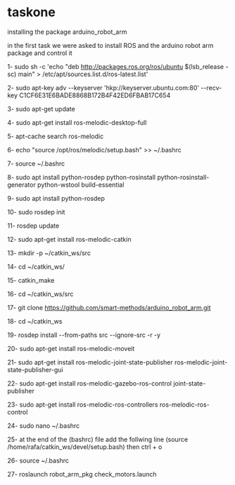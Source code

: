 # taskone
installing the package arduino_robot_arm

in the first task we were asked to install ROS and the arduino robot arm package and control it 

1- sudo sh -c 'echo "deb http://packages.ros.org/ros/ubuntu $(lsb_release -sc) main" > /etc/apt/sources.list.d/ros-latest.list'

2- sudo apt-key adv --keyserver 'hkp://keyserver.ubuntu.com:80' --recv-key C1CF6E31E6BADE8868B172B4F42ED6FBAB17C654

3- sudo apt-get update

4- sudo apt-get install ros-melodic-desktop-full

5- apt-cache search ros-melodic

6- echo "source /opt/ros/melodic/setup.bash" >> ~/.bashrc

7- source ~/.bashrc

8- sudo apt install python-rosdep python-rosinstall python-rosinstall-generator python-wstool build-essential

9- sudo apt install python-rosdep

10- sudo rosdep init

11- rosdep update

12- sudo apt-get install ros-melodic-catkin

13- mkdir -p ~/catkin_ws/src

14- cd ~/catkin_ws/

15- catkin_make

16- cd ~/catkin_ws/src

17- git clone https://github.com/smart-methods/arduino_robot_arm.git 

18- cd ~/catkin_ws

19- rosdep install --from-paths src --ignore-src -r -y

20- sudo apt-get install ros-melodic-moveit

21- sudo apt-get install ros-melodic-joint-state-publisher ros-melodic-joint-state-publisher-gui

22- sudo apt-get install ros-melodic-gazebo-ros-control joint-state-publisher

23- sudo apt-get install ros-melodic-ros-controllers ros-melodic-ros-control

24- sudo nano ~/.bashrc

25- at the end of the (bashrc) file add the follwing line
(source /home/rafa/catkin_ws/devel/setup.bash)
then 
ctrl + o

26- source ~/.bashrc

27- roslaunch robot_arm_pkg check_motors.launch
